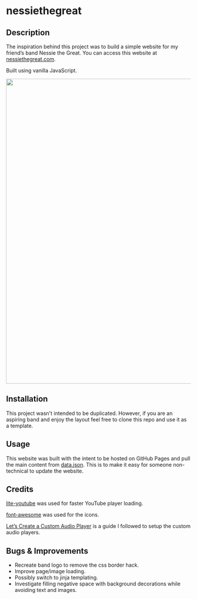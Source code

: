 # nessiethegreat

## Description

The inspiration behind this project was to build a simple website for my friend’s band Nessie the Great. You can access this website at [nessiethegreat.com](https://www.nessiethegreat.com).

Built using vanilla JavaScript.

<div align="center">
  <picture>
    <img src="https://github.com/user-attachments/assets/4229464e-9249-4a77-9f62-3111c1908835" width="830px">
  </picture>
</div>

## Installation

This project wasn't intended to be duplicated. However, if you are an aspiring band and enjoy the layout feel free to clone this repo and use it as a template.

## Usage

This website was built with the intent to be hosted on GitHub Pages and pull the main content from [data.json](./data/data.json). This is to make it easy for someone non-technical to update the website.

## Credits

[lite-youtube](https://github.com/paulirish/lite-youtube-embed) was used for faster YouTube player loading.

[font-awesome](https://fontawesome.com/v4/icons/) was used for the icons.

[Let’s Create a Custom Audio Player](https://css-tricks.com/lets-create-a-custom-audio-player/) is a guide I followed to setup the custom audio players.

## Bugs & Improvements

- Recreate band logo to remove the css border hack.
- Improve page/image loading.
- Possibly switch to jinja templating.
- Investigate filling negative space with background decorations while avoiding text and images.
